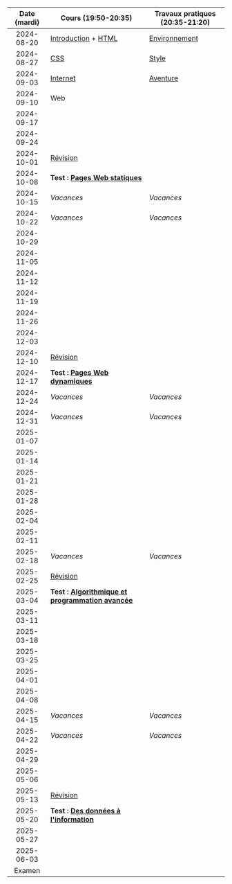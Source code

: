 | Date (mardi) | Cours (19:50-20:35)                                                  | Travaux pratiques (20:35-21:20)                |
| :----------: | -------------------------------------------------------------------- | ---------------------------------------------- |
|  2024-08-20  | [Introduction](/docs/3cci/intro) + [HTML](/docs/3cci/webs/html)      | [Environnement](/docs/3cci/webs/environnement) |
|  2024-08-27  | [CSS](/docs/3cci/webs/css)                                           | [Style](/docs/3cci/webs/style)                 |
|  2024-09-03  | [Internet](/docs/3cci/webs/internet)                                 | [Aventure](docs/3cci/webs/aventure)            |
|  2024-09-10  | Web                                                                  |                                                |
|  2024-09-17  |                                                                      |                                                |
|  2024-09-24  |                                                                      |                                                |
|  2024-10-01  | [Révision](/docs/3cci/webs/revision)                                 |                                                |
|  2024-10-08  | **Test : [Pages Web statiques](/docs/3cci/webs)**                    |                                                |
|  2024-10-15  | _Vacances_                                                           | _Vacances_                                     |
|  2024-10-22  | _Vacances_                                                           | _Vacances_                                     |
|  2024-10-29  |                                                                      |                                                |
|  2024-11-05  |                                                                      |                                                |
|  2024-11-12  |                                                                      |                                                |
|  2024-11-19  |                                                                      |                                                |
|  2024-11-26  |                                                                      |                                                |
|  2024-12-03  |                                                                      |                                                |
|  2024-12-10  | [Révision](/docs/3cci/webd/revision)                                 |                                                |
|  2024-12-17  | **Test : [Pages Web dynamiques](/docs/3cci/webd)**                   |                                                |
|  2024-12-24  | _Vacances_                                                           | _Vacances_                                     |
|  2024-12-31  | _Vacances_                                                           | _Vacances_                                     |
|  2025-01-07  |                                                                      |                                                |
|  2025-01-14  |                                                                      |                                                |
|  2025-01-21  |                                                                      |                                                |
|  2025-01-28  |                                                                      |                                                |
|  2025-02-04  |                                                                      |                                                |
|  2025-02-11  |                                                                      |                                                |
|  2025-02-18  | _Vacances_                                                           | _Vacances_                                     |
|  2025-02-25  | [Révision](/docs/3cci/prog/revision)                                 |                                                |
|  2025-03-04  | **Test : [Algorithmique et programmation avancée](/docs/3cci/prog)** |                                                |
|  2025-03-11  |                                                                      |                                                |
|  2025-03-18  |                                                                      |                                                |
|  2025-03-25  |                                                                      |                                                |
|  2025-04-01  |                                                                      |                                                |
|  2025-04-08  |                                                                      |                                                |
|  2025-04-15  | _Vacances_                                                           | _Vacances_                                     |
|  2025-04-22  | _Vacances_                                                           | _Vacances_                                     |
|  2025-04-29  |                                                                      |                                                |
|  2025-05-06  |                                                                      |                                                |
|  2025-05-13  | [Révision](/docs/3cci/info/revision)                                 |                                                |
|  2025-05-20  | **Test : [Des données à l'information](/docs/3cci/info)**            |                                                |
|  2025-05-27  |                                                                      |                                                |
|  2025-06-03  |                                                                      |                                                |
|    Examen    |                                                                      |                                                |
